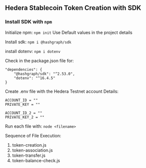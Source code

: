 ## Hedera Stablecoin Token Creation with SDK

### Install SDK with `npm`

Initialize npm:
`npm init`
Use Default values in the project details

Install sdk:
`npm i @hashgraph/sdk`

install dotenv:
`npm i dotenv`

Check in the package.json file for:

```
"dependencies": {
    "@hashgraph/sdk": "^2.53.0",
    "dotenv": "^16.4.5"
}
```

Create .env file with the Hedera Testnet account Details:

```
ACCOUNT_ID = ""
PRIVATE_KEY = ""

ACCOUNT_ID_2 = ""
PRIVATE_KEY_2 = ""
```

Run each file with:
`node <filename>`

Sequence of File Execution:

1. token-creation.js
2. token-association.js
3. token-transfer.js
4. token-balance-check.js
